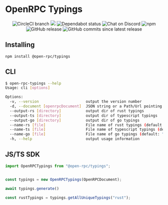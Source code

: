# OpenRPC Typings

<center>
  <span>
    <img alt="CircleCI branch" src="https://img.shields.io/circleci/project/github/open-rpc/typings/master.svg">
    <img src="https://codecov.io/gh/open-rpc/typings/branch/master/graph/badge.svg" />
    <img alt="Dependabot status" src="https://api.dependabot.com/badges/status?host=github&repo=open-rpc/typings" />
    <img alt="Chat on Discord" src="https://img.shields.io/badge/chat-on%20discord-7289da.svg" />
    <img alt="npm" src="https://img.shields.io/npm/dt/@open-rpc/typings.svg" />
    <img alt="GitHub release" src="https://img.shields.io/github/release/open-rpc/typings.svg" />
    <img alt="GitHub commits since latest release" src="https://img.shields.io/github/commits-since/open-rpc/typings/latest.svg" />
  </span>
</center>

## Installing

`npm install @open-rpc/typings`

## CLI

```bash
$ open-rpc-typings --help
Usage: cli [options]

Options:
  -v, --version                     output the version number
  -d, --document [openrpcDocument]  JSON string or a Path/Url pointing to an open rpc schema (default: "./openrpc.json")
  --output-rs [directory]           output dir of rust typings
  --output-ts [directory]           output dir of typescript typings
  --output-go [directory]           output dir of go typings
  --name-rs [file]                  File name of rust typings (default: "./index")
  --name-ts [file]                  File name of typescript typings (default: "./index")
  --name-go [file]                  File name of go typings (default: "./index")
  -h, --help                        output usage information

```

## JS/TS SDK

```typescript
import OpenRPCTypings from "@open-rpc/typings";


const typings = new OpenRPCTypings(OpenRPCDocument);

await typings.generate()

const rustTypings = typings.getAllUniqueTypings("rust");
```
